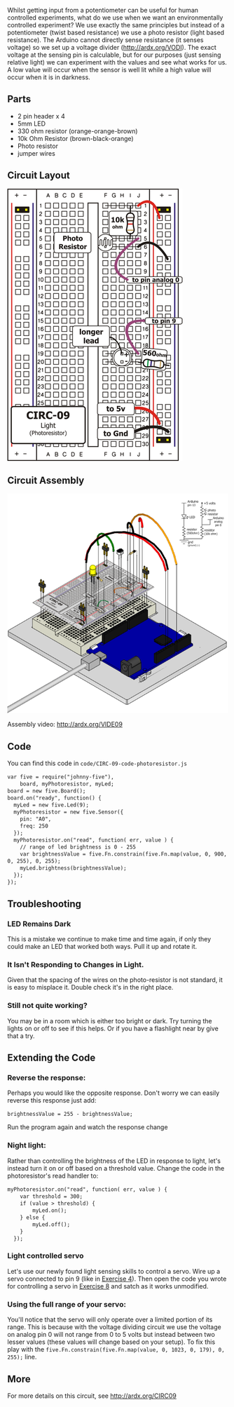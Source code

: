 
Whilst getting input from a potentiometer can be useful
for human controlled experiments, what do we use
when we want an environmentally controlled
experiment? We use exactly the same principles but instead
of a potentiometer (twist based resistance) we use a photo resistor (light based resistance). The Arduino cannot directly sense resistance (it senses voltage) so we set up a voltage divider (http://ardx.org/VODI). The exact voltage at the sensing pin is calculable, but for our purposes (just sensing relative light) we can experiment with the values and see what works for us. A low value will occur when the sensor is well lit while a high value will occur when it is in darkness.

<a id="parts"></a>
## Parts

* 2 pin header x 4
* 5mm LED 
* 330 ohm resistor (orange-orange-brown)
* 10k Ohm Resistor (brown-black-orange)
* Photo resistor
* jumper wires

<a id="circuit"></a>
## Circuit Layout
[<img style="max-width:400px" src="../../images/circ/CIRC09-sheet-small.png" alt="Circuit Layout"/>](../../images/circ/CIRC09-sheet.png)

<a id="assembly"></a>
## Circuit Assembly
![Assembly Diagram](../../images/assembly/CIRC-09-3dexploded.png "Assembly Diagram")

Assembly video: http://ardx.org/VIDE09

<a id="code"></a>
## Code

You can find this code in `code/CIRC-09-code-photoresistor.js`

	var five = require("johnny-five"),
	    board, myPhotoresistor, myLed;
	board = new five.Board();
	board.on("ready", function() {
	  myLed = new five.Led(9);
	  myPhotoresistor = new five.Sensor({
	    pin: "A0",
	    freq: 250
	  });
	  myPhotoresistor.on("read", function( err, value ) {
	    // range of led brightness is 0 - 255
	    var brightnessValue = five.Fn.constrain(five.Fn.map(value, 0, 900, 0, 255), 0, 255);
	    myLed.brightness(brightnessValue);
	  });
	});

<a id="troubleshooting"></a>
## Troubleshooting

### LED Remains Dark
This is a mistake we continue to make time and time again, if only they could make an LED that worked both ways. Pull it up and rotate it.

### It Isn't Responding to Changes in Light. 
Given that the spacing of the wires on the photo-resistor is 
not standard, it is easy to  misplace it. Double check it's in 
the right place.

### Still not quite working?
You may be in a room which is either too bright or dark. Try turning the lights on or off to see if this helps. Or if you have a flashlight near by give that a try.

<a id="extending"></a>
## Extending the Code

### Reverse the response:
Perhaps you would like the opposite response. Don't worry we can easily reverse this response just add:

    brightnessValue = 255 - brightnessValue;

Run the program again and watch the response change

### Night light:
Rather than controlling the brightness of the LED in
response to light, let's instead turn it on or off based on
a threshold value. Change the code in the photoresistor's read handler to:

	myPhotoresistor.on("read", function( err, value ) {
	    var threshold = 300;
	    if (value > threshold) {
	    	myLed.on();
	    } else {
	    	myLed.off();
	    }
	  });

### Light controlled servo
Let's use our newly found light sensing skills to control a servo. Wire up a servo connected to pin 9 (like in [Exercise 4](/exercises/4)). Then open the code you wrote for controlling a servo in [Exercise 8](/exercises/8#extending) and satch as it works unmodified.

### Using the full range of your servo:
You'll notice that the servo will only operate over a limited portion of its range. This is because with the voltage dividing circuit we use the voltage on analog pin 0 will not range from 0 to 5 volts but instead between two lesser values (these values will change based on your setup). To fix this play with the `five.Fn.constrain(five.Fn.map(value, 0, 1023, 0, 179), 0, 255);` line.

<a id="more"></a>
## More

For more details on this circuit, see http://ardx.org/CIRC09